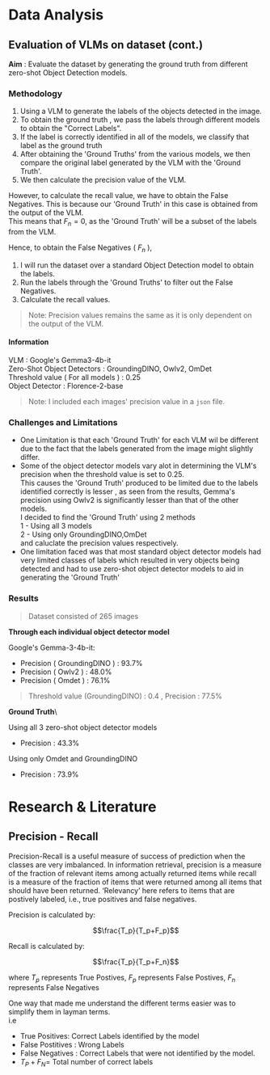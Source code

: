 # Data Analysis

## Evaluation of VLMs on dataset (cont.)

**Aim** : Evaluate the dataset by generating the ground truth from different zero-shot Object Detection models.

### Methodology
1. Using a VLM to generate the labels of the objects detected in the image.
2. To obtain the ground truth , we pass the labels through different models to obtain the "Correct Labels".
3. If the label is correctly identified in all of the models, we classify that label as the ground truth
4. After obtaining the 'Ground Truths' from the various models, we then compare the original label generated by the VLM with the 'Ground Truth'.
5. We then calculate the precision value of the VLM.

However, to calculate the recall value, we have to obtain the False Negatives. This is because our 'Ground Truth' in this case is obtained from the output of the VLM.\
This means that $F_n=0$, as the 'Ground Truth' will be a subset of the labels from the VLM.

Hence, to obtain the False Negatives ( $F_n$ ), 
1. I will run the dataset over a standard Object Detection model to obtain the labels.
2. Run the labels through the 'Ground Truths' to filter out the False Negatives.
3. Calculate the recall values.
> Note: Precision values remains the same as it is only dependent on the output of the VLM.

#### Information
VLM : Google's Gemma3-4b-it\
Zero-Shot Object Detectors : GroundingDINO, Owlv2, OmDet\
Threshold value ( For all models ) : 0.25\
Object Detector : Florence-2-base


 > Note: I included each images' precision value in a `json` file.

### Challenges and Limitations
- One Limitation is that each 'Ground Truth' for each VLM wil be different due to the fact that the labels generated from the image might slightly differ.
- Some of the object detector models vary alot in determining the VLM's precision when the threshold value is set to 0.25.\
  This causes the 'Ground Truth' produced to be limited due to the labels identified correctly is lesser , as seen from the results, Gemma's precision using Owlv2 is significantly lesser than that of the other models.\
  I decided to find the 'Ground Truth' using 2 methods\
    1 - Using all 3 models\
    2 - Using only GroundingDINO,OmDet\
  and caluclate the precision values respectively.
- One limitation faced was that most standard object detector models had very limited classes of labels which resulted in very objects being detected and had to use zero-shot object detector models to aid in generating the 'Ground Truth'
### Results 

> Dataset consisted of 265 images

**Through each individual object detector model**

Google's Gemma-3-4b-it:
  - Precision ( GroundingDINO ) : 93.7%
  - Precision ( Owlv2 ) : 48.0%
  - Precision ( Omdet ) : 76.1%
> Threshold value (GroundingDINO) : 0.4 , Precision : 77.5%

**Ground Truth**\

Using all 3 zero-shot object detector models

- Precision : 43.3%

Using only Omdet and GroundingDINO

- Precision : 73.9%


# Research & Literature

## Precision - Recall 
Precision-Recall is a useful measure of success of prediction when the classes are very imbalanced. In information retrieval, precision is a measure of the fraction of relevant items among actually returned items while recall is a measure of the fraction of items that were returned among all items that should have been returned. ‘Relevancy’ here refers to items that are postively labeled, i.e., true positives and false negatives.

Precision is calculated by:

$$\frac{T_p}{T_p+F_p}$$

Recall is calculated by:

$$\frac{T_p}{T_p+F_n}$$

where $T_p$ represents True Postives, $F_p$ represents False Postives, $F_n$ represents False Negatives 

One way that made me understand the different terms easier was to simplify them in layman terms.\
i.e 
- True Positives: Correct Labels identified by the model
- False Postitives : Wrong Labels
- False Negatives : Correct Labels that were not identified by the model.
- $T_P+F_N=$ Total number of correct labels
